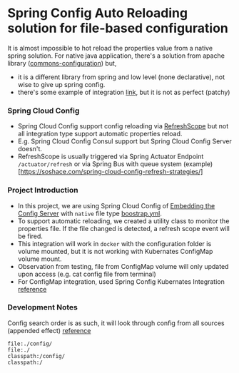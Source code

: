 # Spring Config Auto Reloading solution for file-based configuration

It is almost impossible to hot reload the properties value from a native spring solution.
For native java application, there's a solution from apache library ([commons-configuration](https://commons.apache.org/proper/commons-configuration/#:~:text=The%20Commons%20Configuration%20software%20library,from%20a%20variety%20of%20sources))
but,
- it is a different library from spring and low level (none declarative), not wise to give up spring config.
- there's some example of integration [link](https://www.baeldung.com/spring-reloading-properties), but it is not as perfect (patchy)

### Spring Cloud Config
- Spring Cloud Config support config reloading via [RefreshScope](https://www.javadoc.io/doc/org.springframework.cloud/spring-cloud-commons-parent/1.1.4.RELEASE/org/springframework/cloud/context/scope/refresh/RefreshScope.html) but not all integration type support automatic properties reload.
- E.g. Spring Cloud Config Consul support but Spring Cloud Config Server doesn't.
- RefreshScope is usually triggered via Spring Actuator Endpoint `/actuator/refresh` or via Spring Bus with queue system (example)[https://soshace.com/spring-cloud-config-refresh-strategies/]

### Project Introduction
- In this project, we are using Spring Cloud Config of [Embedding the Config Server](https://cloud.spring.io/spring-cloud-config/reference/html/#_embedding_the_config_server) with `native` file type [boostrap.yml](src\main\resources\boostrap.yml).
- To support automatic reloading, we created a utility class to monitor the properties file. If the file changed is detected, a refresh scope event will be fired.
- This integration will work in `docker` with the configuration folder is volume mounted, but it is not working with Kubernates ConfigMap volume mount.
- Observation from testing, file from ConfigMap volume will only updated upon access (e.g. cat config file from terminal)
- For ConfigMap integration, used Spring Config Kubernates Integration [reference](https://medium.com/swlh/kubernetes-configmap-confuguration-and-reload-strategy-9f8a286f3a44)

### Development Notes
Config search order is as such, it will look through config from all sources (appended effect) [reference](https://docs.spring.io/spring-boot/docs/2.1.9.RELEASE/reference/html/boot-features-external-config.html)
```
file:./config/
file:./
classpath:/config/
classpath:/
```
